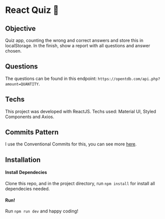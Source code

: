 # React Quiz 🎯
## Objective

Quiz app, counting the wrong and correct answers and store this in localStorage. In the finish, show a report with all questions and answer chosen.

## Questions

The questions can be found in this endpoint: ```https://opentdb.com/api.php?amount=QUANTITY```.

## Techs

This project was developed with ReactJS. Techs used: Material UI, Styled Components and Axios.

## Commits Pattern

I use the Conventional Commits for this, you can see more [here](https://www.conventionalcommits.org/en/v1.0.0/).

## Installation

#### Install Dependecies
Clone this repo, and in the project directory, run ```npm install``` for install all dependecies needed.

#### Run!

Run ```npm run dev``` and happy coding!